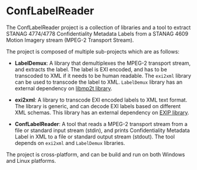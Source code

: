 # ConfLabelReader
The ConfLabelReader project is a collection of libraries and a tool to extract 
STANAG 4774/4778 Confidentiality Metadata Labels from a STANAG 4609 Motion
Imagery stream (MPEG-2 Transport Stream).

The project is composed of multiple sub-projects which are as follows:

* __LabelDemux__: A library that demultiplexes the MPEG-2 transport stream, and 
extracts the label.  The label is EXI encoded, and has to be transcoded to XML
if it needs to be human readable.  The `exi2xml` library can be used to transcode
the label to XML.  `LabelDemux` library has an external dependency on 
[libmp2t library](https://github.com/jimcavoy/mp2tp).

* __exi2xml__: A library to transcode EXI encoded labels to XML text format.  The library is
generic, and can decode EXI labels based on different XML schemas.  This library has 
an external dependency on [EXIP library](https://github.com/rwl/exip).

* __ConfLabelReader__: A tool that reads a MPEG-2 transport stream from a file or standard input stream (stdin), and
prints Confidentiality Metadata Label in XML to a file or standard output stream (stdout).  The tool  
depends on `exi2xml` and `LabelDemux` libraries.

The project is cross-platform, and can be build and run on both Windows and
Linux platforms.
